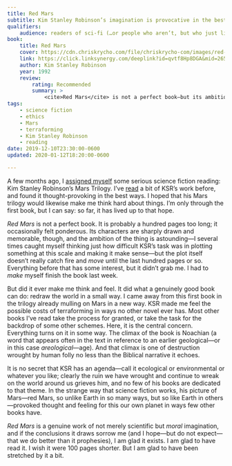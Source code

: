 ```yaml
---
title: Red Mars
subtitle: Kim Stanley Robinson’s imagination is provocative in the best ways.
qualifiers:
    audience: readers of sci-fi (…or people who aren’t, but who just like to be challenged in their thinking).
book:
    title: Red Mars
    cover: https://cdn.chriskrycho.com/file/chriskrycho-com/images/red-mars.jpg
    link: https://click.linksynergy.com/deeplink?id=qvtf8Hp8DGA&mid=2653&murl=https%3A%2F%2Fwww.alibris.com%2FRed-Mars-Kim-Stanley-Robinson%2Fbook%2F5602896%3Fmatches%3D189
    author: Kim Stanley Robinson
    year: 1992
    review:
        rating: Recommended
        summary: >
            <cite>Red Mars</cite> is not a perfect book—but its ambition is astounding, and it made me think hard about things down here on earth (the way the very best sci-fi does).
tags:
    - science fiction
    - ethics
    - Mars
    - terraforming
    - Kim Stanley Robinson
    - reading
date: 2019-12-10T23:30:00-0600
updated: 2020-01-12T18:20:00-0600

---
```


A few months ago, I [assigned myself][ws-7.10] some serious science fiction reading: Kim Stanley Robinson’s Mars Trilogy. I’ve [read][icehenge] a bit of KSR’s work before, and found it thought-provoking in the best ways. I hoped that his Mars trilogy would likewise make me think hard about things. I’m only through the first book, but I can say: so far, it has lived up to that hope.

<cite>Red Mars</cite> is not a perfect book. It is probably a hundred pages too long; it occasionally felt ponderous. Its characters are sharply drawn and memorable, though, and the ambition of the thing is astounding—I several times caught myself thinking just how difficult KSR’s task was in plotting something at this scale and making it make sense—but the plot itself doesn’t really catch fire and *move* until the last hundred pages or so. Everything before that has some interest, but it didn’t grab me. I had to *make* myself finish the book last week.

But did it ever make me think and feel. It did what a genuinely good book can do: redraw the world in a small way. I came away from this first book in the trilogy already mulling on Mars in a new way. KSR made me feel the possible costs of terraforming in ways no other novel ever has. Most other books I’ve read take the process for granted, or take the task for the backdrop of some other schemes. Here, it is the central concern. Everything turns on it in some way. The climax of the book is Noachian (a word that appears often in the text in reference to an earlier geological—or in this case <i>areological</i>—age). And that climax is one of destruction wrought by human folly no less than the Biblical narrative it echoes.

It is no secret that KSR has an agenda—call it ecological or environmental or whatever you like; clearly the ruin we have wrought and continue to wreak on the world around us grieves him, and no few of his books are dedicated to that theme. In the strange way that science fiction works, his picture of Mars—red Mars, so unlike Earth in so many ways, but so like Earth in others—provoked thought and feeling for this our own planet in ways few other books have.

<cite>Red Mars</cite> is a genuine work of not merely scientific but *moral* imagination, and if the conclusions it draws sorrow me (and I hope—but do not expect—that we do better than it prophesies), I am glad it exists. I am glad to have read it. I wish it were 100 pages shorter. But I am glad to have been stretched by it a bit.


[ws-7.10]: https://winningslowly.org/7.10/
[icehenge]: https://v4.chriskrycho.com/2017/icehenge.html